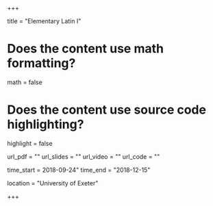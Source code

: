 +++

title = "Elementary Latin I"

# Does the content use math formatting?
math = false

# Does the content use source code highlighting?
highlight = false

url_pdf = "" 
url_slides = "" 
url_video = "" 
url_code = ""

time_start = 2018-09-24"
time_end = "2018-12-15"

location = "University of Exeter"

+++

